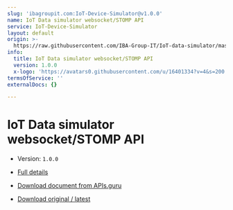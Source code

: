 ```yaml
---
slug: 'ibagroupit.com:IoT-Device-Simulator@v1.0.0'
name: IoT Data simulator websocket/STOMP API
service: IoT-Device-Simulator
layout: default
origin: >-
  https://raw.githubusercontent.com/IBA-Group-IT/IoT-data-simulator/master/services/src/main/resources/asyncapi.yaml
info:
  title: IoT Data simulator websocket/STOMP API
  version: 1.0.0
  x-logo: 'https://avatars0.githubusercontent.com/u/16401334?v=4&s=200'
termsOfService: ''
externalDocs: {}

---
```

# IoT Data simulator websocket/STOMP API

* Version: `1.0.0`
* [Full details](../html/ibagroupit.com:IoT-Device-Simulator@v1.0.0.html)





* [Download document from APIs.guru](https://raw.githubusercontent.com/APIs-guru/asyncapi-directory/master/docs/APIs/ibagroupit.com%3AIoT-Device-Simulator%40v1.0.0.yaml)
* [Download original / latest](https://raw.githubusercontent.com/IBA-Group-IT/IoT-data-simulator/master/services/src/main/resources/asyncapi.yaml)

<script type="application/ld+json">
{
  "@context": "http://schema.org/",
  "@type": "WebAPI",

  "documentation": "",

  "name": "IoT Data simulator websocket/STOMP API"
}
</script>
